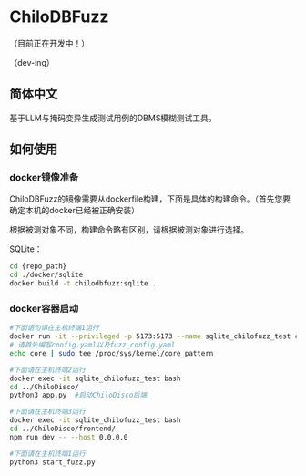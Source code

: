# ChiloDBFuzz
（目前正在开发中！）
    
（dev-ing）
## 简体中文
基于LLM与掩码变异生成测试用例的DBMS模糊测试工具。

## 如何使用

### docker镜像准备
ChiloDBFuzz的镜像需要从dockerfile构建，下面是具体的构建命令。（首先您要确定本机的docker已经被正确安装）

根据被测对象不同，构建命令略有区别，请根据被测对象进行选择。

SQLite：
```bash
cd {repo_path}
cd ./docker/sqlite
docker build -t chilodbfuzz:sqlite .
```

### docker容器启动
```bash
#下面语句请在主机终端1运行
docker run -it --privileged -p 5173:5173 --name sqlite_chilofuzz_test chilodbfuzz:sqlite /bin/bash
# 请首先编写config.yaml以及fuzz_config.yaml
echo core | sudo tee /proc/sys/kernel/core_pattern

#下面请在主机终端2运行
docker exec -it sqlite_chilofuzz_test bash
cd ../ChiloDisco/
python3 app.py  #启动ChiloDisco后端

#下面请在主机终端3运行
docker exec -it sqlite_chilofuzz_test bash
cd ../ChiloDisco/frontend/
npm run dev -- --host 0.0.0.0

#下面请在主机终端1运行
python3 start_fuzz.py
```
